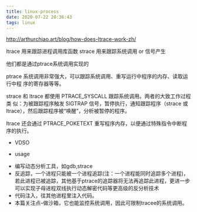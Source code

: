 ```yaml
---
title: linux-process
date: 2020-07-22 20:36:43
tags: linux
---
```

http://arthurchiao.art/blog/how-does-ltrace-work-zh/


ltrace 用来跟踪进程调用库函数
strace 用来跟踪系统调用 or 信号产生


他们都是通过ptrace系统调用实现的

ptrace 系统调用非常强大，可以跟踪系统调用、重写运行中程序的内存、读取运行中程 序的寄存器等等。

strace 和 ltrace 都使用 PTRACE_SYSCALL 跟踪系统调用。两者的大致工作过程类 似：为被跟踪程序触发 SIGTRAP 信号，暂停执行，通知跟踪程序（strace 或 ltrace），然后跟踪程序被“唤醒”，分析被暂停的程序。

ltrace 还会通过 PTRACE_POKETEXT 重写程序内存，以便通过特殊指令中断程序的执行。


- VDSO



- usage

* 编写动态分析工具，如gdb,strace
* 反追踪，一个进程只能被一个进程追踪(注：一个进程能同时追踪多个进程)，若此进程已被追踪，其他基于ptrace的追踪器将无法再追踪此进程，更进一步可以实现子母进程双线执行动态解密代码等更高级的反分析技术
* 代码注入，往其他进程里注入代码。
* 本篇关注点–做沙箱，它也能监控系统调用，因此可限制tracee的系统调用。
